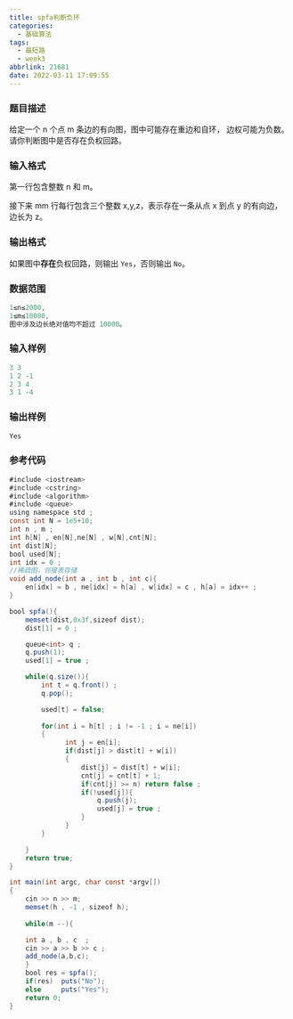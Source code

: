 ```yaml
---
title: spfa判断负环
categories:
  - 基础算法
tags:
  - 最短路
  - week3
abbrlink: 21681
date: 2022-03-11 17:09:55
---
```

### 题目描述
给定一个 n 个点 m 条边的有向图，图中可能存在重边和自环， 边权可能为负数。
请你判断图中是否存在负权回路。

### 输入格式

第一行包含整数 n 和 m。

接下来 mm 行每行包含三个整数 x,y,z，表示存在一条从点 x 到点 y 的有向边，边长为 z。

### 输出格式

如果图中**存在**负权回路，则输出 `Yes`，否则输出 `No`。

### 数据范围

```java
1≤n≤2000,
1≤m≤10000,
图中涉及边长绝对值均不超过 10000。
```

### 输入样例

```java
3 3
1 2 -1
2 3 4
3 1 -4
```

### 输出样例

```java
Yes
```

### 参考代码

```java
#include <iostream>
#include <cstring>
#include <algorithm>
#include <queue>
using namespace std ;
const int N = 1e5+10;
int n , m ;
int h[N] , en[N],ne[N] , w[N],cnt[N];
int dist[N];
bool used[N];
int idx = 0 ;
//稀疏图，邻接表存储
void add_node(int a , int b , int c){
    en[idx] = b , ne[idx] = h[a] , w[idx] = c , h[a] = idx++ ;
}

bool spfa(){
    memset(dist,0x3f,sizeof dist);
    dist[1] = 0 ;

    queue<int> q ;
    q.push(1);
    used[1] = true ;

    while(q.size()){
        int t = q.front() ;
        q.pop();

        used[t] = false;
        
        for(int i = h[t] ; i != -1 ; i = ne[i])
        {
              int j = en[i];
              if(dist[j] > dist[t] + w[i])
              {
                  dist[j] = dist[t] + w[i];
                  cnt[j] = cnt[t] + 1;
                  if(cnt[j] >= n) return false ;
                  if(!used[j]){
                      q.push(j);
                      used[j] = true ;
                  }
              }
        }

    }
    return true;
}

int main(int argc, char const *argv[])
{
    cin >> n >> m;
    memset(h , -1 , sizeof h);
    
    while(m --){

    int a , b , c  ;
    cin >> a >> b >> c ;
    add_node(a,b,c);
    }
    bool res = spfa();
    if(res)  puts("No");
    else     puts("Yes");
    return 0;
}
```



